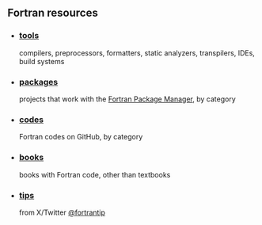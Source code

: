 ## Fortran resources

- ### [tools](https://beliavsky.github.io/Fortran-Tools/)
   compilers, preprocessors, formatters, static analyzers, transpilers, IDEs, build systems<br>
- ### [packages](https://beliavsky.github.io/Fortran-packages-list/)<br>
   projects that work with the [Fortran Package Manager](https://fpm.fortran-lang.org/), by category
- ### [codes](https://github.com/Beliavsky/Fortran-code-on-GitHub)<br>
   Fortran codes on GitHub, by category
- ### [books](https://beliavsky.github.io/Fortran-related-books/)<br>
   books with Fortran code, other than textbooks
- ### [tips](https://zmoon.github.io/FortranTipBrowser/)
   from X/Twitter [@fortrantip](https://x.com/FortranTip)
